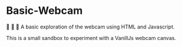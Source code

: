 # Basic-Webcam
📸 📸 📸 A basic exploration of the webcam using HTML and Javascript. 

This is a small sandbox to experiment with a VanillJs webcam canvas. 
